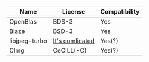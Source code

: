| Name | License | Compatibility |
|------|---------|---------------|
| OpenBlas | BDS-3 | Yes |
| Blaze | BSD-3| Yes |
| libjpeg-turbo | [It's comlicated](https://github.com/libjpeg-turbo/libjpeg-turbo/blob/main/LICENSE.md)| Yes(?) |
| CImg | CeCILL(-C) | Yes(?) |
